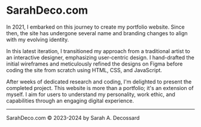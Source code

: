 # SarahDeco.com

In 2021, I embarked on this journey to create my portfolio website. Since then, the site has undergone several name and branding changes to align with my evolving identity.

In this latest iteration, I transitioned my approach from a traditional artist to an interactive designer, emphasizing user-centric design. I hand-drafted the initial wireframes and meticulously refined the designs on Figma before coding the site from scratch using HTML, CSS, and JavaScript.

After weeks of dedicated research and coding, I'm delighted to present the completed project. This website is more than a portfolio; it's an extension of myself. I aim for users to understand my personality, work ethic, and capabilities through an engaging digital experience.

---

SarahDeco.com © 2023-2024 by Sarah A. Decossard
